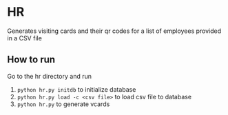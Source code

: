 # HR

Generates visiting cards and their qr codes for a list of employees provided in a CSV
file

## How to run

Go to the hr directory and run
1) ```python hr.py initdb``` to initialize database
2) ```python hr.py load -c <csv file>``` to load csv file to database
3) ```python hr.py``` to generate vcards